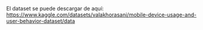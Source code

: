 El dataset se puede descargar de aquí:
https://www.kaggle.com/datasets/valakhorasani/mobile-device-usage-and-user-behavior-dataset/data

